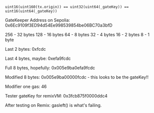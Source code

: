 ```solidity
uint16(uint160(tx.origin)) == uint32(uint64(_gateKey)) == uint16(uint64(_gateKey))

```

GateKeeper Address on Sepolia: 0x6Ec9109f3ED94d54Ee998539854be06BC70a3bfD

256 - 32 bytes
128 - 16 bytes
64 - 8 bytes
32 - 4 bytes
16 - 2 bytes
8 - 1 byte

Last 2 bytes: 0xfcdc

Last 4 bytes, maybe: 0xefa9fcdc

Full 8 bytes, hopefully: 0x005e9ba0efa9fcdc

Modified 8 bytes: 0x005e9ba00000fcdc - this looks to be the gateKey!!

Modifier one gas: 46

Tester gateKey for remixVM: 0x3fcb875f0000ddc4

After testing on Remix: gasleft() is what's failing.
